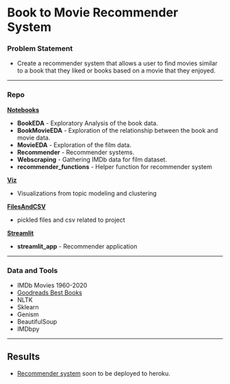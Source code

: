 # Book to Movie Recommender System
### Problem Statement
* Create a recommender system that allows a user to find movies similar to a book that they liked or books based on a movie that they enjoyed.
---
### Repo
[**Notebooks**](https://github.com/SibongileT/nlp_movies/tree/main/notebooks)
* **BookEDA** - Exploratory Analysis of the book data.
* **BookMovieEDA** - Exploration of the relationship between the book and movie data.
* **MovieEDA** - Exploration of the film data.
* **Recommender** - Recommender systems.
* **Webscraping** - Gathering IMDb data for film dataset.
* **recommender_functions** - Helper function for recommender system

[**Viz**](https://github.com/SibongileT/nlp_movies/tree/main/Viz)
* Visualizations from topic modeling and clustering

[**FilesAndCSV**](https://github.com/SibongileT/nlp_movies/tree/main/FilesAndCSV)
* pickled files and csv related to project

[**Streamlit**](https://github.com/SibongileT/nlp_movies/tree/main/streamlit)
* **streamlit_app** - Recommender application

----

### Data and Tools
* IMDb Movies 1960-2020
* [Goodreads Best Books](https://www.kaggle.com/meetnaren/goodreads-best-books)
* NLTK
* Sklearn
* Genism
* BeautifulSoup
* IMDbpy

---

## Results
* [Recommender system](https://github.com/SibongileT/nlp_movies/tree/main/streamlit) soon to be deployed to heroku.
